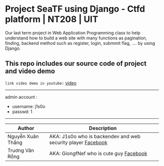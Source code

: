 # Project SeaTF using Django - Ctfd platform | NT208 | UIT

Our last term project in Web Application Programming class to help understand how to build a web site with
many functions as pagination, finding, backend method such as register, login, submmit flag, .... by using Django.

This repo includes our source code of project and video demo
---

`link video demo in youtube:` [video](https://youtu.be/VZejVRNfC-k)

---
admin account :
- username: j1s0o
- passwd: 1
---


| Author  | Description |
| ------------- | ------------- |
|Nguyễn Xuân Thắng | AKA: J1s0o who is backendev and web security player [Facebook](https://www.facebook.com/3h1chU)|
|Truơng Văn Rồng | AKA: GiongfNef who is cute guy [Facebook](https://www.facebook.com/rong.truong.372)|

 
